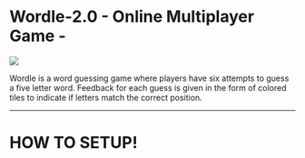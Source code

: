 # Wordle-2.0 - Online Multiplayer Game -

<img src="https://user-images.githubusercontent.com/11709895/191608435-bb7b29b2-e621-4da9-8925-a5360f9918c8.png" >

Wordle is a word guessing game where players have six attempts to guess a five letter word. Feedback for each guess is given in the form of colored tiles to indicate if letters match the correct position.
_____________________________________________
# HOW TO SETUP!

